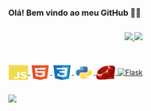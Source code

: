 ### Olá! Bem vindo ao meu GitHub 🧑‍🏫
##
<div align="center">
  <a href="https://github.com/Gustax0">
  <img height="180em" src="https://github-readme-stats.vercel.app/api?username=Gustax0&show_icons=true&theme=dark"/>
  <img height="180em" src="https://github-readme-stats.vercel.app/api/top-langs/?username=Gustax0&layout=compact&langs_count=7&theme=dark"/>
</div>

  ##
  
<div style="display: inline_block"><br>
  <img align="center" alt="Js" height="30" width="40" src="https://raw.githubusercontent.com/devicons/devicon/master/icons/javascript/javascript-plain.svg">
  <img align="center" alt="HTML" height="30" width="40" src="https://raw.githubusercontent.com/devicons/devicon/master/icons/html5/html5-original.svg">
  <img align="center" alt="CSS" height="30" width="40" src="https://raw.githubusercontent.com/devicons/devicon/master/icons/css3/css3-original.svg">
  <img align="center" alt="Python" height="30" width="40" src="https://raw.githubusercontent.com/devicons/devicon/master/icons/python/python-original.svg">
  <img align="center" alt="Ruby" height="30" width="40" src="https://raw.githubusercontent.com/devicons/devicon/master/icons/ruby/ruby-original.svg">
  <img align="center" alt="Flask" height="30" width="40" <i class="devicon-flask-original-wordmark colored"></i>

  ##
  
<div>
<a href="https://www.linkedin.com/in/gustax0/" target="_blank"><img src="https://img.shields.io/badge/-LinkedIn-%230077B5?style=for-the-badge&logo=linkedin&logoColor=white" target="_blank"></a>
</div>
